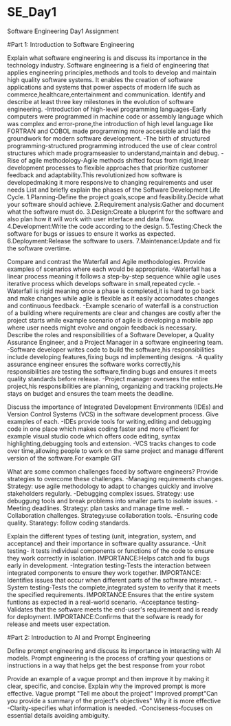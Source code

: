 # SE_Day1
Software Engineering Day1 Assignment

#Part 1: Introduction to Software Engineering

Explain what software engineering is and discuss its importance in the technology industry.
Software engineering is a field of engineering that applies engineering principles,methods and tools to develop and maintain high quality software systems.
It enables the creation of software applications and systems that power aspects of modern life such as commerce,healthcare,entertainment and communication.
Identify and describe at least three key milestones in the evolution of software engineering.
-Introduction of high-level programming languages-Early computers were programmed in machine code or assembly language which was complex and error-prone,the introduction of high level language like FORTRAN and COBOL made programming more accessible and laid the groundwork for modern software development.
-The birth of structured programming-structured programming introduced the use of clear control structures which made programseasier to understand,maintain and debug. -Rise of agile methodology-Agile methods shifted focus from rigid,linear development processes to flexible approaches that prioritize customer feedback and adaptability.This revolutionized how software is developedmaking it more responsive to changing requirements and user needs
List and briefly explain the phases of the Software Development Life Cycle.
1.Planning-Define the project goals,scope and feasibility.Decide what your software should achieve. 2.Requirement analysis:Gather and document what the software must do. 3.Design:Create a blueprint for the software and also plan how it will work with user interface and data flow. 4.Development:Write the code according to the design. 5.Testing:Check the software for bugs or issues to ensure it works as expected. 6.Deployment:Release the software to users. 7.Maintenance:Update and fix the software overtime.

Compare and contrast the Waterfall and Agile methodologies. Provide examples of scenarios where each would be appropriate.
-Waterfall has a linear process meaning it follows a step-by-step sequence while agile uses iterative process which develops software in small,repeated cycle.
-Waterfall is rigid meaning once a phase is completed,it is hard to go back and make changes while agile is flexible as it easily accomodates changes and continuous feedback.             -Example scenario of waterfall is a construction of a building where requirements are clear and changes are costly after the project starts while example scenario of  agile is developing a mobile app where user needs might evolve and ongoin feedback is necessary.
Describe the roles and responsibilities of a Software Developer, a Quality Assurance Engineer, and a Project Manager in a software engineering team.
-Software developer writes code to build the software,his responsibilities include developing features,fixing bugs nd implementing designs.
-A quality assurance engineer ensures the software works correctly,his responsibilities are testing the software,finding bugs and ensures it meets quality standards before release.
-Project manager oversees the entire project,his responsibilities are planning, organizing and tracking projects.He stays on budget and ensures the team meets the deadline.

Discuss the importance of Integrated Development Environments (IDEs) and Version Control Systems (VCS) in the software development process. Give examples of each.
-IDEs provide tools for writing,editing and debugging code in one place which makes coding faster and more efficient for example visual studio code which offers code editing, syntax highlighting,debugging tools and extension.
-VCS tracks changes to code over time,allowing people to work on the same project and manage different version of the software.For example GIT

What are some common challenges faced by software engineers? Provide strategies to overcome these challenges.
-Managing requirements changes. Strategy: use agile methodology to adapt to changes quickly and involve stakeholders regularly.
-Debugging complex issues. Strategy: use debuggung tools and break problems into smaller parts to isolate issues.
-Meeting deadlines. Strategy: plan tasks and manage time well.
-Collaboration challenges. Strategy:use collaboration tools.
-Ensuring code quality. Starategy: follow coding standards.

Explain the different types of testing (unit, integration, system, and acceptance) and their importance in software quality assurance.
-Unit testing- it tests individual components or functions of the code to ensure they work correctly in isolation. IMPORTANCE:Helps catch and fix bugs early in development.
-Integration testing-Tests the interaction between integrated components to ensure they work together. IMPORTANCE: Identifies issues that occur when different parts of the software interact.
-System testing-Tests the complete,integrated system to verify that it meets the specified requirements. IMPORTANCE:Ensures that the entire system funtions as expected in a real-world scenario.
-Acceptance testing-Validates that the software meets the end-user's requirement and is ready for deployment. IMPORTANCE:Confirms that the sofware is ready for release and meets user expectation.

#Part 2: Introduction to AI and Prompt Engineering


Define prompt engineering and discuss its importance in interacting with AI models.
Prompt engineering is the process of crafting your questions or instructions in a way that helps get the best response from your robot                          

Provide an example of a vague prompt and then improve it by making it clear, specific, and concise. Explain why the improved prompt is more effective.
Vague prompt "Tell me about the project"
Improved prompt"Can you provide a summary of the project's objectives"
Why it is more effective
-Clarity-specifies what information is needed.
-Conciseness-focuses on essential details avoiding ambiguity.
